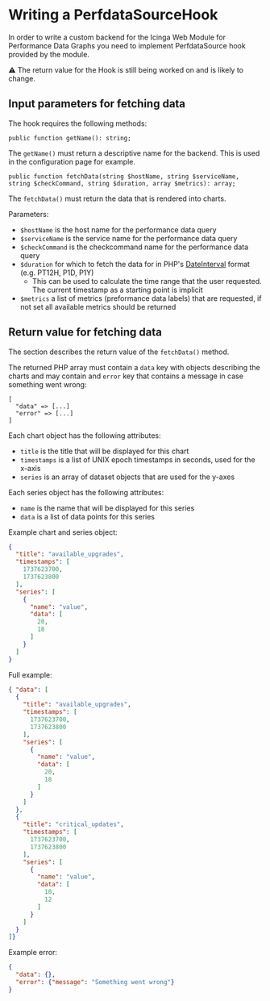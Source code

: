 # Writing a PerfdataSourceHook

In order to write a custom backend for the Icinga Web Module for Performance Data Graphs you need to implement
PerfdataSource hook provided by the module.

⚠️ The return value for the Hook is still being worked on and is likely to change.

## Input parameters for fetching data

The hook requires the following methods:

`public function getName(): string;`

The `getName()` must return a descriptive name for the backend. This is used in the configuration page for example.

`public function fetchData(string $hostName, string $serviceName, string $checkCommand, string $duration, array $metrics): array;`

The `fetchData()` must return the data that is rendered into charts.

Parameters:

* `$hostName` is the host name for the performance data query
* `$serviceName` is the service name for the performance data query
* `$checkCommand` is the checkcommand name for the performance data query
* `$duration` for which to fetch the data for in PHP's [DateInterval](https://www.php.net/manual/en/class.dateinterval.php) format (e.g. PT12H, P1D, P1Y)
   * This can be used to calculate the time range that the user requested. The current timestamp as a starting point is implicit
* `$metrics` a list of metrics (preformance data labels) that are requested, if not set all available metrics should be returned

## Return value for fetching data

The section describes the return value of the `fetchData()` method.

The returned PHP array must contain a `data` key with objects describing the charts and may contain and `error` key
that contains a message in case something went wrong:

```
[
  "data" => [...]
  "error" => [...]
]
```

Each chart object has the following attributes:

* `title` is the title that will be displayed for this chart
* `timestamps` is a list of UNIX epoch timestamps in seconds, used for the x-axis
* `series` is an array of dataset objects that are used for the y-axes

Each series object has the following attributes:

* `name` is the name that will be displayed for this series
* `data` is a list of data points for this series

Example chart and series object:

```json
{
  "title": "available_upgrades",
  "timestamps": [
    1737623700,
    1737623800
  ],
  "series": [
    {
      "name": "value",
      "data": [
        20,
        18
      ]
    }
  ]
}
```

Full example:

```json
{ "data": [
  {
    "title": "available_upgrades",
    "timestamps": [
      1737623700,
      1737623800
    ],
    "series": [
      {
        "name": "value",
        "data": [
          20,
          18
        ]
      }
    ]
  },
  {
    "title": "critical_updates",
    "timestamps": [
      1737623700,
      1737623800
    ],
    "series": [
      {
        "name": "value",
        "data": [
          10,
          12
        ]
      }
    ]
  }
]}
```

Example error:

```json
{
  "data": {},
  "error": {"message": "Something went wrong"}
}
```
